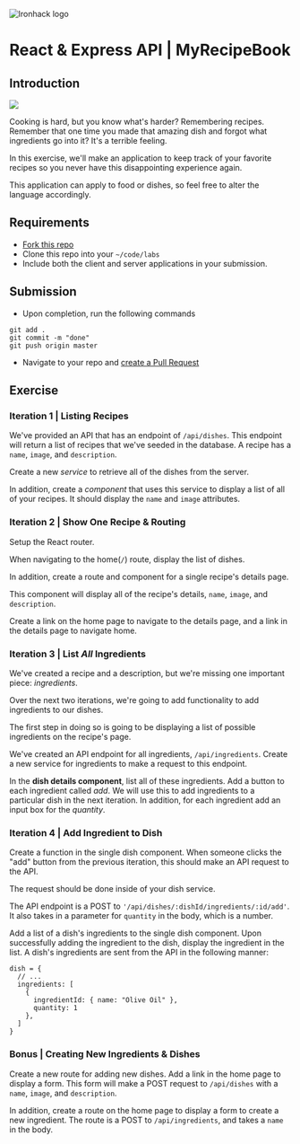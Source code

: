 ![Ironhack logo](https://i.imgur.com/1QgrNNw.png)

# React & Express API | MyRecipeBook

## Introduction

![](https://s3-eu-west-1.amazonaws.com/ih-materials/uploads/upload_ae5fdf4b7208a8a09e24e30e6824860f.jpg)

Cooking is hard, but you know what's harder? Remembering recipes. Remember that one time you made that amazing dish and forgot what ingredients go into it? It's a terrible feeling.

In this exercise, we'll make an application to keep track of your favorite recipes so you never have this disappointing experience again.

This application can apply to food or dishes, so feel free to alter the language accordingly.

## Requirements

- [Fork this repo](https://github.com/DeividZavala/DE-React-recipes)
- Clone this repo into your `~/code/labs`
- Include both the client and server applications in your submission.

## Submission

- Upon completion, run the following commands

```
git add .
git commit -m "done"
git push origin master
```

- Navigate to your repo and [create a Pull Request](https://help.github.com/articles/creating-a-pull-request/)

## Exercise

### Iteration 1 | Listing Recipes

We've provided an API that has an endpoint of `/api/dishes`. This endpoint will return a list of recipes that we've seeded in the database. A recipe has a `name`, `image`, and `description`.

Create a new *service* to retrieve all of the dishes from the server.

In addition, create a *component* that uses this service to display a list of all of your recipes. It should display the `name` and `image` attributes.

### Iteration 2 | Show One Recipe & Routing

Setup the React router.

When navigating to the home(`/`) route, display the list of dishes.

In addition, create a route and component for a single recipe's details page.

This component will display all of the recipe's details, `name`, `image`, and `description`.

Create a link on the home page to navigate to the details page, and a link in the details page to navigate home.

### Iteration 3 | List *All* Ingredients

We've created a recipe and a description, but we're missing one important piece: *ingredients*.

Over the next two iterations, we're going to add functionality to add ingredients to our dishes.

The first step in doing so is going to be displaying a list of possible ingredients on the recipe's page.

We've created an API endpoint for all ingredients, `/api/ingredients`. Create a new service for ingredients to make a request to this endpoint.

In the **dish details component**, list all of these ingredients. Add a button to each ingredient called *add*. We will use this to add ingredients to a particular dish in the next iteration. In addition, for each ingredient add an input box for the _quantity_.


### Iteration 4 | Add Ingredient to Dish

Create a function in the single dish component. When someone clicks the "add" button from the previous iteration, this should make an API request to the API.

The request should be done inside of your dish service.

The API endpoint is a POST to `'/api/dishes/:dishId/ingredients/:id/add'`. It also takes in a parameter for `quantity` in the body, which is a number.

Add a list of a dish's ingredients to the single dish component. Upon successfully adding the ingredient to the dish, display the ingredient in the list. A dish's ingredients are sent from the API in the following manner:

```
dish = {
  // ...
  ingredients: [
    {
      ingredientId: { name: "Olive Oil" },
      quantity: 1
    },
  ]
}
```

### Bonus | Creating New Ingredients & Dishes

Create a new route for adding new dishes. Add a link in the home page to display a form. This form will make a POST request to `/api/dishes` with a `name`, `image`, and `description`.

In addition, create a route on the home page to display a form to create a new ingredient. The route is a POST to `/api/ingredients`, and takes a `name` in the body.
